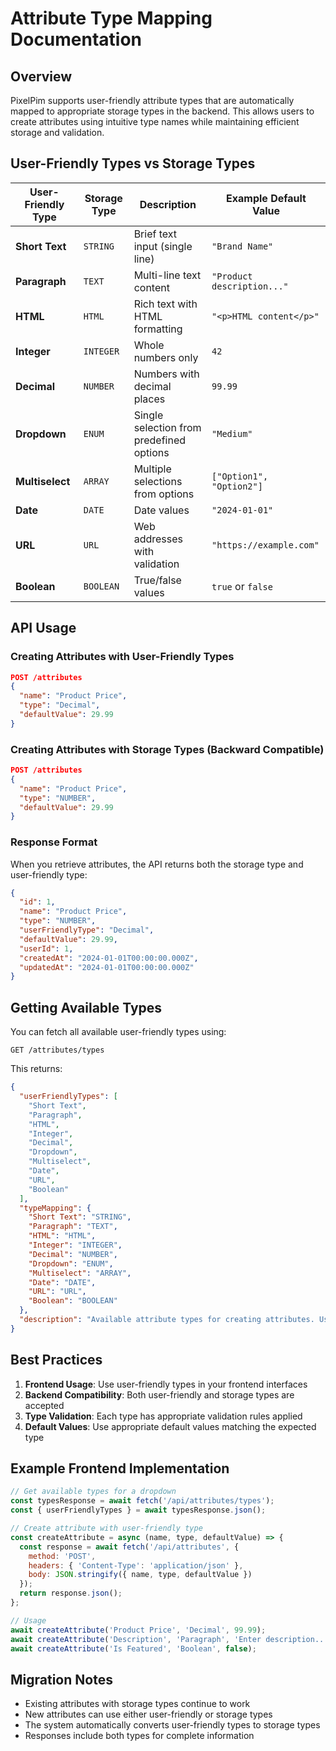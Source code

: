 # Attribute Type Mapping Documentation

## Overview

PixelPim supports user-friendly attribute types that are automatically mapped to appropriate storage types in the backend. This allows users to create attributes using intuitive type names while maintaining efficient storage and validation.

## User-Friendly Types vs Storage Types

| User-Friendly Type | Storage Type | Description | Example Default Value |
|-------------------|--------------|-------------|----------------------|
| **Short Text** | `STRING` | Brief text input (single line) | `"Brand Name"` |
| **Paragraph** | `TEXT` | Multi-line text content | `"Product description..."` |
| **HTML** | `HTML` | Rich text with HTML formatting | `"<p>HTML content</p>"` |
| **Integer** | `INTEGER` | Whole numbers only | `42` |
| **Decimal** | `NUMBER` | Numbers with decimal places | `99.99` |
| **Dropdown** | `ENUM` | Single selection from predefined options | `"Medium"` |
| **Multiselect** | `ARRAY` | Multiple selections from options | `["Option1", "Option2"]` |
| **Date** | `DATE` | Date values | `"2024-01-01"` |
| **URL** | `URL` | Web addresses with validation | `"https://example.com"` |
| **Boolean** | `BOOLEAN` | True/false values | `true` or `false` |

## API Usage

### Creating Attributes with User-Friendly Types

```json
POST /attributes
{
  "name": "Product Price",
  "type": "Decimal",
  "defaultValue": 29.99
}
```

### Creating Attributes with Storage Types (Backward Compatible)

```json
POST /attributes
{
  "name": "Product Price",
  "type": "NUMBER",
  "defaultValue": 29.99
}
```

### Response Format

When you retrieve attributes, the API returns both the storage type and user-friendly type:

```json
{
  "id": 1,
  "name": "Product Price",
  "type": "NUMBER",
  "userFriendlyType": "Decimal",
  "defaultValue": 29.99,
  "userId": 1,
  "createdAt": "2024-01-01T00:00:00.000Z",
  "updatedAt": "2024-01-01T00:00:00.000Z"
}
```

## Getting Available Types

You can fetch all available user-friendly types using:

```http
GET /attributes/types
```

This returns:
```json
{
  "userFriendlyTypes": [
    "Short Text",
    "Paragraph", 
    "HTML",
    "Integer",
    "Decimal",
    "Dropdown",
    "Multiselect",
    "Date",
    "URL",
    "Boolean"
  ],
  "typeMapping": {
    "Short Text": "STRING",
    "Paragraph": "TEXT",
    "HTML": "HTML",
    "Integer": "INTEGER",
    "Decimal": "NUMBER",
    "Dropdown": "ENUM",
    "Multiselect": "ARRAY",
    "Date": "DATE",
    "URL": "URL",
    "Boolean": "BOOLEAN"
  },
  "description": "Available attribute types for creating attributes. Use the user-friendly types in your frontend."
}
```

## Best Practices

1. **Frontend Usage**: Use user-friendly types in your frontend interfaces
2. **Backend Compatibility**: Both user-friendly and storage types are accepted
3. **Type Validation**: Each type has appropriate validation rules applied
4. **Default Values**: Use appropriate default values matching the expected type

## Example Frontend Implementation

```javascript
// Get available types for a dropdown
const typesResponse = await fetch('/api/attributes/types');
const { userFriendlyTypes } = await typesResponse.json();

// Create attribute with user-friendly type
const createAttribute = async (name, type, defaultValue) => {
  const response = await fetch('/api/attributes', {
    method: 'POST',
    headers: { 'Content-Type': 'application/json' },
    body: JSON.stringify({ name, type, defaultValue })
  });
  return response.json();
};

// Usage
await createAttribute('Product Price', 'Decimal', 99.99);
await createAttribute('Description', 'Paragraph', 'Enter description...');
await createAttribute('Is Featured', 'Boolean', false);
```

## Migration Notes

- Existing attributes with storage types continue to work
- New attributes can use either user-friendly or storage types
- The system automatically converts user-friendly types to storage types
- Responses include both types for complete information
